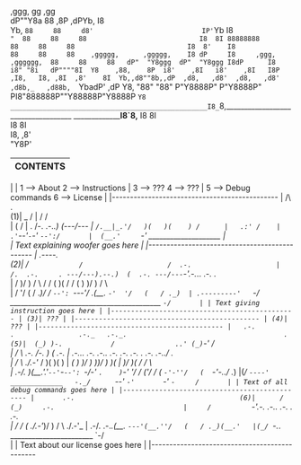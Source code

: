  ,ggg,      gg      ,gg                                                             
dP""Y8a     88     ,8P                           ,dPYb,    I8                       
Yb, `88     88     d8'                           IP'`Yb    I8                       
 `"  88     88     88                            I8  8I 88888888                    
     88     88     88                            I8  8'    I8                       
     88     88     88    ,ggggg,      ,ggggg,    I8 dP     I8     ,ggg,    ,gggggg, 
     88     88     88   dP"  "Y8ggg  dP"  "Y8ggg I8dP      I8    i8" "8i   dP""""8I 
     Y8    ,88,    8P  i8'    ,8I   i8'    ,8I   I8P      ,I8,   I8, ,8I  ,8'    8I 
      Yb,,d8""8b,,dP  ,d8,   ,d8'  ,d8,   ,d8'  ,d8b,_   ,d88b,  `YbadP' ,dP     Y8,
       "88"    "88"   P"Y8888P"    P"Y8888P"    PI8"888888P""Y88888P"Y8888P      `Y8
_________________________________________________I8_`8,___________________________________
      ___________________________________________I8__`8,____________________________ 
                                                 I8   8I                            
                                                 I8   8I                            
                                                 I8, ,8'                            
                                                  "Y8P'                             

   |  CONTENTS
   |----------------------------------------------
   |
   | 1 --> About              2 --> Instructions
   | 3 --> ???                4 --> ???
   | 5 --> Debug commands     6 --> License
   |
   |----------------------------------------------
   |           /\      .                   
(1)|       _  / |     /                /   
   |      (  /  |  . /-.  .-._.)  (---/--- 
   |       `/.__|_.'/   )(   )(    ) /     
   |   .:' /    | .'`--'`-`-'  `--':/      
   |  (__.'     `-'  ____________________ 
   |  
   | Text explaining woofer goes here
   |
   |----------------------------------------------
   |       .----.                                                             
(2)|         /   `            /                     /  .-.                    
   |        /.  .-.     . ---/---).--.)  (  .-. ---/---`-'.-._..  .-.     .   
   |       /  )/   )   / \  /   /    (    )(      /   /  (   )  )/   )   / \  
   |      /  '/   (   / ._)/   /      `--': `---'/ _.(__. `-'  '/   (   / ._) 
   | .---------'   `-/  __________________________________________   `-/      
   |
   | Text giving instruction goes here
   |
   |----------------------------------------------
   |
(3)| ???
   |
   |----------------------------------------------
   |
(4)| ???
   |
   |----------------------------------------------
   |   .-.                .                .-._   .-._.                                       .     
(5)|  (_) )-.            /               ..' (_)`-'                                           /      
   |     /   \    .-.   /-.  )  (  .-.   |      .-._..  .-. .-..  .-. .-.  .-.  .  .-.  .-../   .   
   |    /     \ ./.-'_ /   )(    )(   )  |    _(   )  )/   )   ))/   )   )(  |   )/   )(   /   / \  
   | .-/.      )(__.'.'`--'`-`--': `-/-' `.    )`-'  '/   /   ('/   /   (  `-'-''/   (  `-'-../ ._) 
   |(_/  `----'  _____________   -._/      `--'                `-'       `-'          `-     /      
   |
   | Text of all debug commands goes here
   |
   |----------------------------------------------
   |       .-.                                        
(6)|      / (_)     .-.                               
   |     /          `-'.-.    .-..  .-.     .    .-.  
   |    /          /  (     ./.-'_)/   )   / \ ./.-'_ 
   | .-/.    .-._.(__. `---'(__.''/   (   / ._)(__.'  
   |(_/ `-._.  _______________________ `-/            
   |
   | Text about our license goes here
   |
   |----------------------------------------------